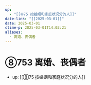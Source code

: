 ```yaml
---
up:
  - "[[⑧75 按婚姻和家庭状况分的人]]"
date-link: "[[2025-03-01]]"
date: 2025-03-01
ctime-p: 2025-03-01T14:03:21
aliases:
  - 离婚、丧偶者
---
```


# ⑧753 离婚、丧偶者

- up: [[⑧75 按婚姻和家庭状况分的人]]
